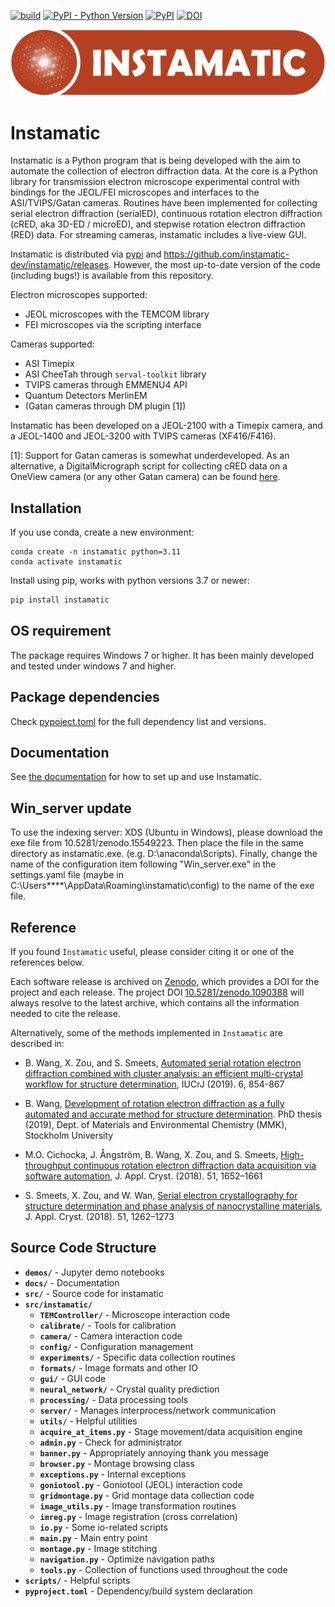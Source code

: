 [![build](https://github.com/instamatic-dev/instamatic/actions/workflows/test.yml/badge.svg)](https://github.com/instamatic-dev/instamatic/actions/workflows/test.yml)
[![PyPI - Python Version](https://img.shields.io/pypi/pyversions/instamatic)](https://pypi.org/project/instamatic/)
[![PyPI](https://img.shields.io/pypi/v/instamatic.svg?style=flat)](https://pypi.org/project/instamatic/)
[![DOI](https://zenodo.org/badge/DOI/10.5281/zenodo.1090388.svg)](https://doi.org/10.5281/zenodo.1090388)

![Instamatic banner](https://raw.githubusercontent.com/instamatic-dev/instamatic/main/docs/banner.png)

# Instamatic

Instamatic is a Python program that is being developed with the aim to automate the collection of electron diffraction data. At the core is a Python library for transmission electron microscope experimental control with bindings for the JEOL/FEI microscopes and interfaces to the ASI/TVIPS/Gatan cameras. Routines have been implemented for collecting serial electron diffraction (serialED), continuous rotation electron diffraction (cRED, aka 3D-ED / microED), and stepwise rotation electron diffraction (RED) data. For streaming cameras, instamatic includes a live-view GUI.

Instamatic is distributed via [pypi](https://pypi.org/project/instamatic) and https://github.com/instamatic-dev/instamatic/releases. However, the most up-to-date version of the code (including bugs!) is available from this repository.

Electron microscopes supported:

- JEOL microscopes with the TEMCOM library
- FEI microscopes via the scripting interface

Cameras supported:

- ASI Timepix
- ASI CheeTah through `serval-toolkit` library
- TVIPS cameras through EMMENU4 API
- Quantum Detectors MerlinEM
- (Gatan cameras through DM plugin [1])

Instamatic has been developed on a JEOL-2100 with a Timepix camera, and a JEOL-1400 and JEOL-3200 with TVIPS cameras (XF416/F416).

[1]: Support for Gatan cameras is somewhat underdeveloped. As an alternative, a DigitalMicrograph script for collecting cRED data on a OneView camera (or any other Gatan camera) can be found [here](https://github.com/instamatic-dev/InsteaDMatic).


## Installation

If you use conda, create a new environment:

```
conda create -n instamatic python=3.11
conda activate instamatic
```

Install using pip, works with python versions 3.7 or newer:

```bash
pip install instamatic
```

## OS requirement

The package requires Windows 7 or higher. It has been mainly developed and tested under windows 7 and higher.

## Package dependencies

Check [pypoject.toml](pypoject.toml) for the full dependency list and versions.

## Documentation

See [the documentation](https://instamatic.readthedocs.io) for how to set up and use Instamatic.
## Win_server update

To use the indexing server: XDS (Ubuntu in Windows), please download the exe file from 10.5281/zenodo.15549223. Then place the file in the same directory as instamatic.exe. (e.g. D:\anaconda\Scripts). Finally, change the name of the configuration item following "Win_server.exe" in the settings.yaml file (maybe in C:\Users\****\AppData\Roaming\instamatic\config) to the name of the exe file.
## Reference

If you found `Instamatic` useful, please consider citing it or one of the references below.

Each software release is archived on [Zenodo](https://zenodo.org), which provides a DOI for the project and each release. The project DOI [10.5281/zenodo.1090388](https://doi.org/10.5281/zenodo.1090388) will always resolve to the latest archive, which contains all the information needed to cite the release.

Alternatively, some of the methods implemented in `Instamatic` are described in:

- B. Wang, X. Zou, and S. Smeets, [Automated serial rotation electron diffraction combined with cluster analysis: an efficient multi-crystal workflow for structure determination](https://doi.org/10.1107/S2052252519007681), IUCrJ (2019). 6, 854-867

- B. Wang, [Development of rotation electron diffraction as a fully automated and accurate method for structure determination](http://www.diva-portal.org/smash/record.jsf?pid=diva2:1306254). PhD thesis (2019), Dept. of Materials and Environmental Chemistry (MMK), Stockholm University

- M.O. Cichocka, J. Ångström, B. Wang, X. Zou, and S. Smeets, [High-throughput continuous rotation electron diffraction data acquisition via software automation](http://dx.doi.org/10.1107/S1600576718015145), J. Appl. Cryst. (2018). 51, 1652–1661

- S. Smeets, X. Zou, and W. Wan, [Serial electron crystallography for structure determination and phase analysis of nanocrystalline materials](http://dx.doi.org/10.1107/S1600576718009500), J. Appl. Cryst. (2018). 51, 1262–1273

## Source Code Structure

* **`demos/`** - Jupyter demo notebooks
* **`docs/`** - Documentation
* **`src/`** - Source code for instamatic
* **`src/instamatic/`**
  * **`TEMController/`** - Microscope interaction code
  * **`calibrate/`** - Tools for calibration
  * **`camera/`** - Camera interaction code
  * **`config/`** - Configuration management
  * **`experiments/`** - Specific data collection routines
  * **`formats/`** - Image formats and other IO
  * **`gui/`** - GUI code
  * **`neural_network/`** - Crystal quality prediction
  * **`processing/`** - Data processing tools
  * **`server/`** - Manages interprocess/network communication
  * **`utils/`** - Helpful utilities
  * **`acquire_at_items.py`** - Stage movement/data acquisition engine
  * **`admin.py`** - Check for administrator
  * **`banner.py`** - Appropriately annoying thank you message
  * **`browser.py`** - Montage browsing class
  * **`exceptions.py`** - Internal exceptions
  * **`goniotool.py`** - Goniotool (JEOL) interaction code
  * **`gridmontage.py`** - Grid montage data collection code
  * **`image_utils.py`** - Image transformation routines
  * **`imreg.py`** - Image registration (cross correlation)
  * **`io.py`** - Some io-related scripts
  * **`main.py`** - Main entry point
  * **`montage.py`** - Image stitching
  * **`navigation.py`** - Optimize navigation paths
  * **`tools.py`** - Collection of functions used throughout the code
* **`scripts/`** - Helpful scripts
* **`pyproject.toml`** - Dependency/build system declaration
